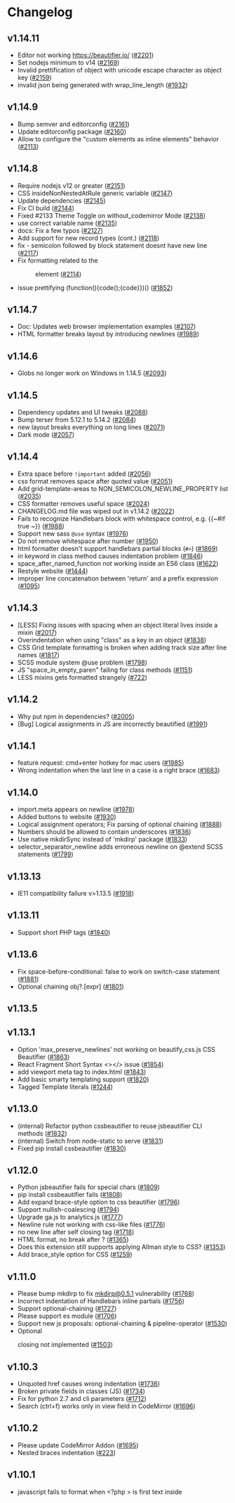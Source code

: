 # Changelog

## v1.14.11
* Editor not working https://beautifier.io/ ([#2201](https://github.com/beautifier/js-beautify/issues/2201))
* Set nodejs minimum to v14 ([#2169](https://github.com/beautifier/js-beautify/pull/2169))
* Invalid prettification of object with unicode escape character as object key ([#2159](https://github.com/beautifier/js-beautify/issues/2159))
* invalid json being generated with wrap\_line\_length ([#1932](https://github.com/beautifier/js-beautify/issues/1932))

## v1.14.9
* Bump semver and editorconfig ([#2161](https://github.com/beautifier/js-beautify/pull/2161))
* Update editorconfig package ([#2160](https://github.com/beautifier/js-beautify/issues/2160))
* Allow to configure the "custom elements as inline elements" behavior ([#2113](https://github.com/beautifier/js-beautify/issues/2113))

## v1.14.8
* Require nodejs v12 or greater ([#2151](https://github.com/beautifier/js-beautify/pull/2151))
* CSS insideNonNestedAtRule generic variable  ([#2147](https://github.com/beautifier/js-beautify/pull/2147))
* Update dependencies ([#2145](https://github.com/beautifier/js-beautify/pull/2145))
* Fix CI build ([#2144](https://github.com/beautifier/js-beautify/pull/2144))
* Fixed #2133 Theme Toggle on without\_codemirror Mode ([#2138](https://github.com/beautifier/js-beautify/pull/2138))
* use correct variable name ([#2135](https://github.com/beautifier/js-beautify/pull/2135))
* docs: Fix a few typos ([#2127](https://github.com/beautifier/js-beautify/pull/2127))
* Add support for new record types (cont.) ([#2118](https://github.com/beautifier/js-beautify/pull/2118))
* fix - semicolon followed by block statement doesnt have new line ([#2117](https://github.com/beautifier/js-beautify/pull/2117))
* Fix formatting related to the <menu> element ([#2114](https://github.com/beautifier/js-beautify/pull/2114))
* issue prettifying (function(){code();{code}})() ([#1852](https://github.com/beautifier/js-beautify/issues/1852))

## v1.14.7
* Doc: Updates web browser implementation examples ([#2107](https://github.com/beautifier/js-beautify/pull/2107))
* HTML formatter breaks layout by introducing newlines ([#1989](https://github.com/beautifier/js-beautify/issues/1989))

## v1.14.6
* Globs no longer work on Windows in 1.14.5 ([#2093](https://github.com/beautifier/js-beautify/issues/2093))

## v1.14.5
* Dependency updates and UI tweaks ([#2088](https://github.com/beautifier/js-beautify/pull/2088))
* Bump terser from 5.12.1 to 5.14.2 ([#2084](https://github.com/beautifier/js-beautify/pull/2084))
* new layout breaks everything on long lines ([#2071](https://github.com/beautifier/js-beautify/issues/2071))
* Dark mode ([#2057](https://github.com/beautifier/js-beautify/issues/2057))

## v1.14.4
* Extra space before `!important` added ([#2056](https://github.com/beautifier/js-beautify/issues/2056))
* css format removes space after quoted value  ([#2051](https://github.com/beautifier/js-beautify/issues/2051))
* Add grid-template-areas to NON\_SEMICOLON\_NEWLINE\_PROPERTY list ([#2035](https://github.com/beautifier/js-beautify/pull/2035))
* CSS formatter removes useful space ([#2024](https://github.com/beautifier/js-beautify/issues/2024))
* CHANGELOG.md file was wiped out in v1.14.2 ([#2022](https://github.com/beautifier/js-beautify/issues/2022))
* Fails to recognize Handlebars block with whitespace control, e.g. {{~#if true ~}} ([#1988](https://github.com/beautifier/js-beautify/issues/1988))
* Support new sass `@use` syntax ([#1976](https://github.com/beautifier/js-beautify/issues/1976))
* Do not remove whitespace after number ([#1950](https://github.com/beautifier/js-beautify/issues/1950))
* html formatter doesn't support handlebars partial blocks (`#>`) ([#1869](https://github.com/beautifier/js-beautify/issues/1869))
* in keyword in class method causes indentation problem ([#1846](https://github.com/beautifier/js-beautify/issues/1846))
* space\_after\_named\_function not working inside an ES6 class ([#1622](https://github.com/beautifier/js-beautify/issues/1622))
* Restyle website ([#1444](https://github.com/beautifier/js-beautify/issues/1444))
* improper line concatenation between 'return' and a prefix expression ([#1095](https://github.com/beautifier/js-beautify/issues/1095))

## v1.14.3
* [LESS] Fixing issues with spacing when an object literal lives inside a mixin ([#2017](https://github.com/beautifier/js-beautify/pull/2017))
* Overindentation when using "class" as a key in an object ([#1838](https://github.com/beautifier/js-beautify/issues/1838))
* CSS Grid template formatting is broken when adding track size after line names ([#1817](https://github.com/beautifier/js-beautify/issues/1817))
* SCSS module system @use problem ([#1798](https://github.com/beautifier/js-beautify/issues/1798))
* JS "space\_in\_empty\_paren" failing for class methods ([#1151](https://github.com/beautifier/js-beautify/issues/1151))
* LESS mixins gets formatted strangely ([#722](https://github.com/beautifier/js-beautify/issues/722))

## v1.14.2
* Why put npm in dependencies? ([#2005](https://github.com/beautifier/js-beautify/issues/2005))
* [Bug] Logical assignments in JS are incorrectly beautified  ([#1991](https://github.com/beautifier/js-beautify/issues/1991))

## v1.14.1
* feature request: cmd+enter hotkey for mac users ([#1985](https://github.com/beautifier/js-beautify/issues/1985))
* Wrong indentation when the last line in a case is a right brace ([#1683](https://github.com/beautifier/js-beautify/issues/1683))

## v1.14.0
* import.meta appears on newline ([#1978](https://github.com/beautifier/js-beautify/issues/1978))
* Added buttons to website ([#1930](https://github.com/beautifier/js-beautify/pull/1930))
* Logical assignment operators; Fix parsing of optional chaining ([#1888](https://github.com/beautifier/js-beautify/issues/1888))
* Numbers should be allowed to contain underscores ([#1836](https://github.com/beautifier/js-beautify/issues/1836))
* Use native mkdirSync instead of 'mkdirp' package ([#1833](https://github.com/beautifier/js-beautify/pull/1833))
*  selector\_separator\_newline adds erroneous newline on @extend SCSS statements ([#1799](https://github.com/beautifier/js-beautify/issues/1799))

## v1.13.13
* IE11 compatibility failure v>1.13.5 ([#1918](https://github.com/beautifier/js-beautify/issues/1918))

## v1.13.11
* Support short PHP tags ([#1840](https://github.com/beautifier/js-beautify/issues/1840))

## v1.13.6
* Fix space-before-conditional: false to work on switch-case statement ([#1881](https://github.com/beautifier/js-beautify/pull/1881))
* Optional chaining obj?.[expr] ([#1801](https://github.com/beautifier/js-beautify/issues/1801))

## v1.13.5

## v1.13.1
* Option 'max\_preserve\_newlines' not working on beautify\_css.js CSS Beautifier ([#1863](https://github.com/beautifier/js-beautify/issues/1863))
* React Fragment Short Syntax <></> issue ([#1854](https://github.com/beautifier/js-beautify/issues/1854))
* add  viewport meta tag to index.html ([#1843](https://github.com/beautifier/js-beautify/pull/1843))
* Add basic smarty templating support ([#1820](https://github.com/beautifier/js-beautify/issues/1820))
* Tagged Template literals ([#1244](https://github.com/beautifier/js-beautify/issues/1244))

## v1.13.0
* (internal) Refactor python cssbeautifier to reuse jsbeautifier CLI methods ([#1832](https://github.com/beautifier/js-beautify/pull/1832))
* (internal) Switch from node-static to serve ([#1831](https://github.com/beautifier/js-beautify/pull/1831))
* Fixed pip install cssbeautifier ([#1830](https://github.com/beautifier/js-beautify/pull/1830))

## v1.12.0
* Python jsbeautifier fails for special chars ([#1809](https://github.com/beautifier/js-beautify/issues/1809))
* pip install cssbeautifier fails ([#1808](https://github.com/beautifier/js-beautify/issues/1808))
* Add expand brace-style option to css beautifier ([#1796](https://github.com/beautifier/js-beautify/pull/1796))
* Support nullish-coalescing ([#1794](https://github.com/beautifier/js-beautify/issues/1794))
* Upgrade ga.js to analytics.js ([#1777](https://github.com/beautifier/js-beautify/issues/1777))
* Newline rule not working with css-like files ([#1776](https://github.com/beautifier/js-beautify/issues/1776))
* no new line after self closing tag ([#1718](https://github.com/beautifier/js-beautify/issues/1718))
* HTML format, no break after <label>? ([#1365](https://github.com/beautifier/js-beautify/issues/1365))
* Does this extension still supports applying Allman style to CSS? ([#1353](https://github.com/beautifier/js-beautify/issues/1353))
* Add brace\_style option for CSS ([#1259](https://github.com/beautifier/js-beautify/issues/1259))

## v1.11.0
* Please bump mkdirp to fix mkdirp@0.5.1 vulnerability ([#1768](https://github.com/beautifier/js-beautify/issues/1768))
* Incorrect indentation of Handlebars inline partials ([#1756](https://github.com/beautifier/js-beautify/issues/1756))
* Support optional-chaining ([#1727](https://github.com/beautifier/js-beautify/issues/1727))
* Please support es module ([#1706](https://github.com/beautifier/js-beautify/issues/1706))
* Support new js proposals: optional-chaining & pipeline-operator ([#1530](https://github.com/beautifier/js-beautify/issues/1530))
* Optional <p> closing not implemented ([#1503](https://github.com/beautifier/js-beautify/issues/1503))

## v1.10.3
* Unquoted href causes wrong indentation ([#1736](https://github.com/beautifier/js-beautify/issues/1736))
* Broken private fields in classes (JS) ([#1734](https://github.com/beautifier/js-beautify/issues/1734))
* Fix for python 2.7 and cli parameters ([#1712](https://github.com/beautifier/js-beautify/pull/1712))
* Search (ctrl+f) works only in view field in CodeMirror ([#1696](https://github.com/beautifier/js-beautify/issues/1696))

## v1.10.2
* Please update CodeMirror Addon ([#1695](https://github.com/beautifier/js-beautify/issues/1695))
* Nested braces indentation ([#223](https://github.com/beautifier/js-beautify/issues/223))

## v1.10.1
* javascript fails to format when <?php > is first text inside <script> tag ([#1687](https://github.com/beautifier/js-beautify/issues/1687))
* 414 Request-URI Too Large ([#1640](https://github.com/beautifier/js-beautify/issues/1640))

## v1.10.0
* beautifying scss selector with colon in it adds space ([#1667](https://github.com/beautifier/js-beautify/issues/1667))
* Javascript multiline comments duplicates ([#1663](https://github.com/beautifier/js-beautify/issues/1663))
* Tokenizer crashes if the input terminates with a dot character. ([#1658](https://github.com/beautifier/js-beautify/issues/1658))
* stop reformatting valid css \\! into invalid \\ ! ([#1656](https://github.com/beautifier/js-beautify/pull/1656))
* wrong indent for unclosed <? - need to support disabling templating ([#1647](https://github.com/beautifier/js-beautify/issues/1647))
* Beautify inserts space before exclamation mark in comment <!-- in css <style> ([#1641](https://github.com/beautifier/js-beautify/issues/1641))
* 'less' mixins parameter formatting problem ([#1582](https://github.com/beautifier/js-beautify/issues/1582))
* Change css tests to use 4 space indenting instead of tabs ([#1527](https://github.com/beautifier/js-beautify/issues/1527))
* Braces after case get pushed onto new line ([#1357](https://github.com/beautifier/js-beautify/issues/1357))
* Extra space in pseudo-elements and pseudo-classes selectors ([#1233](https://github.com/beautifier/js-beautify/issues/1233))
* LESS formatting - mixins with multiple variables ([#1018](https://github.com/beautifier/js-beautify/issues/1018))
* Bug in less format ([#842](https://github.com/beautifier/js-beautify/issues/842))

## v1.9.1
* nested table not beautified correctly ([#1649](https://github.com/beautifier/js-beautify/issues/1649))
* Add an option to preserve indentation on empty lines ([#1322](https://github.com/beautifier/js-beautify/issues/1322))

## v1.9.0
* Incorrect indentation of `^` inverted section tags in Handlebars/Mustache code ([#1623](https://github.com/beautifier/js-beautify/issues/1623))
* PHP In HTML Attributes ([#1620](https://github.com/beautifier/js-beautify/issues/1620))
* DeanEdward python unpacker offset problem ([#1616](https://github.com/beautifier/js-beautify/issues/1616))
* CLI on Windows doesn't accept -f - for stdin? ([#1609](https://github.com/beautifier/js-beautify/issues/1609))
* HTML type attribute breaks JavaScript beautification? ([#1606](https://github.com/beautifier/js-beautify/issues/1606))
* Use of global MODE before declaration caused uglify problem ([#1604](https://github.com/beautifier/js-beautify/issues/1604))
* When building html tags using Mustache variables, extra whitespace is added after opening arrow ([#1602](https://github.com/beautifier/js-beautify/issues/1602))
* <script type="text/html">isnot abled to be beautified ([#1591](https://github.com/beautifier/js-beautify/issues/1591))
* \_get\_full\_indent undefined ([#1590](https://github.com/beautifier/js-beautify/issues/1590))
* Website "autodetect" setting doesn't distinguish css vs javascript ([#1565](https://github.com/beautifier/js-beautify/issues/1565))
* Add setting to keep HTML tag text content unformatted or ignore custom delimiters ([#1560](https://github.com/beautifier/js-beautify/issues/1560))
* HTML auto formatting using spaces instead of tabs ([#1551](https://github.com/beautifier/js-beautify/issues/1551))
* Unclosed single quote in php tag causes formatting changes which break php code ([#1377](https://github.com/beautifier/js-beautify/issues/1377))
* Using tabs when wrapping attributes and wrapping if needed ([#1294](https://github.com/beautifier/js-beautify/issues/1294))
* HTML --wrap-attributes doesn't respect --wrap-line-length ([#1238](https://github.com/beautifier/js-beautify/issues/1238))
* Bad indent level(HTML) ([#1213](https://github.com/beautifier/js-beautify/issues/1213))
* js-beautify produces invalid code for variables with Unicode escape sequences ([#1211](https://github.com/beautifier/js-beautify/issues/1211))
* support vuejs ([#1154](https://github.com/beautifier/js-beautify/issues/1154))
* Go templates in HTML ([#881](https://github.com/beautifier/js-beautify/issues/881))
* Better behavior for javascript --wrap-line-length ([#284](https://github.com/beautifier/js-beautify/issues/284))

## v1.8.9
* Won't run from CLI - bad option name `files` ([#1583](https://github.com/beautifier/js-beautify/issues/1583))
* in the .vue file `space\_after\_anon\_function` is invalid ([#1425](https://github.com/beautifier/js-beautify/issues/1425))
* Add function default\_options() to beautifier.js ([#1364](https://github.com/beautifier/js-beautify/issues/1364))
* fix: Missing space before function parentheses ? ([#1077](https://github.com/beautifier/js-beautify/issues/1077))
* Support globs in CLI ([#787](https://github.com/beautifier/js-beautify/issues/787))

## v1.8.8
*  async function in object wrong indentation ([#1573](https://github.com/beautifier/js-beautify/issues/1573))

## v1.8.7
* Add tests for html  `indent\_scripts` option ([#1518](https://github.com/beautifier/js-beautify/issues/1518))
* Support dynamic import ([#1197](https://github.com/beautifier/js-beautify/issues/1197))
* HTML: add an option to preserve manual wrapping of attributes ([#1125](https://github.com/beautifier/js-beautify/issues/1125))
* js-beautify adds a space between # and include ([#1114](https://github.com/beautifier/js-beautify/issues/1114))
* space\_after\_anon\_function doesn't work with anon async functions ([#1034](https://github.com/beautifier/js-beautify/issues/1034))
* Space before function arguments (space-after-function) (space-after-named-function) ([#608](https://github.com/beautifier/js-beautify/issues/608))

## v1.8.6
* JS beautify break the angular compile ([#1544](https://github.com/beautifier/js-beautify/issues/1544))
* base64 string is broken with v1.8.4 ([#1535](https://github.com/beautifier/js-beautify/issues/1535))
* Bookmarklet becomes totally useless ([#1408](https://github.com/beautifier/js-beautify/issues/1408))
* HTTPS ([#1399](https://github.com/beautifier/js-beautify/issues/1399))
* Beautify breaks when js starts with space followed by multi-line comment ([#789](https://github.com/beautifier/js-beautify/issues/789))

## v1.8.4
* Multiple newlines added between empty textarea and "unformatted" inline elements  ([#1534](https://github.com/beautifier/js-beautify/issues/1534))
* unindent\_chained\_methods broken ([#1533](https://github.com/beautifier/js-beautify/issues/1533))

## v1.8.3
* Missing Bower Assets ([#1521](https://github.com/beautifier/js-beautify/issues/1521))
* Javascript ternary breaked with `await` ([#1519](https://github.com/beautifier/js-beautify/issues/1519))
* Object property indented after `await` ([#1517](https://github.com/beautifier/js-beautify/issues/1517))
* Handlebars formatting problems ([#870](https://github.com/beautifier/js-beautify/issues/870))
* beautify.js doesn't have indent\_level option ([#724](https://github.com/beautifier/js-beautify/issues/724))

## v1.8.1
* Why npm is a dependency? ([#1516](https://github.com/beautifier/js-beautify/issues/1516))
* indent\_inner\_html not working in v1.8.0 ([#1514](https://github.com/beautifier/js-beautify/issues/1514))

## v1.8.0
* list items of nested lists get indented backwards ([#1501](https://github.com/beautifier/js-beautify/issues/1501))
* Make beautifier auto-convert options with dashes into underscores ([#1497](https://github.com/beautifier/js-beautify/issues/1497))
* ReferenceError: token is not defined ([#1496](https://github.com/beautifier/js-beautify/issues/1496))
* Publish v1.8.0 ([#1495](https://github.com/beautifier/js-beautify/issues/1495))
* still probem #1439 / #1337 ([#1491](https://github.com/beautifier/js-beautify/issues/1491))
* Duplicating HTML Code Nested In PHP ([#1483](https://github.com/beautifier/js-beautify/issues/1483))
* Handlebars - `if` tags are broken when using helper with `textarea` ([#1482](https://github.com/beautifier/js-beautify/issues/1482))
* TypeError: Cannot read property '1' of null ([#1481](https://github.com/beautifier/js-beautify/issues/1481))
* Space in Self Closing Tag Issue ([#1478](https://github.com/beautifier/js-beautify/issues/1478))
* Weird Formatting in VSCode ([#1475](https://github.com/beautifier/js-beautify/issues/1475))
* Indent with tab issue on website ([#1470](https://github.com/beautifier/js-beautify/issues/1470))
* Contents of hbs tags are converted to lowercase ([#1464](https://github.com/beautifier/js-beautify/issues/1464))
* HTML tags are indented wrongly when attributes are present ([#1462](https://github.com/beautifier/js-beautify/issues/1462))
* hbs tags are stripped when there is a comment below or inline ([#1461](https://github.com/beautifier/js-beautify/issues/1461))
* Spaces added to handlebars with '=' ([#1460](https://github.com/beautifier/js-beautify/issues/1460))
* jsbeautifier.org don't works ([#1445](https://github.com/beautifier/js-beautify/issues/1445))
* Commenting code and then beautifying removes line breaks ([#1440](https://github.com/beautifier/js-beautify/issues/1440))
* Less: Where is my space? ([#1411](https://github.com/beautifier/js-beautify/issues/1411))
* No newline after @import ([#1406](https://github.com/beautifier/js-beautify/issues/1406))
* "html.format.wrapAttributes": "force-aligned" adds empty line on long attributes ([#1403](https://github.com/beautifier/js-beautify/issues/1403))
* HTML: wrap\_line\_length is handled incorrectly ([#1401](https://github.com/beautifier/js-beautify/issues/1401))
* js-beautify is breaking code by adding space after import ([#1393](https://github.com/beautifier/js-beautify/issues/1393))
* JS-Beautify should format XML tags inside HTML files ([#1383](https://github.com/beautifier/js-beautify/issues/1383))
* python unpacker can not handle if radix given as [] and not as a number ([#1381](https://github.com/beautifier/js-beautify/issues/1381))
* unindent\_chained\_methods breaks indentation for if statements without brackets  ([#1378](https://github.com/beautifier/js-beautify/issues/1378))
* function parameters merged into single line when starting with ! or [ ([#1374](https://github.com/beautifier/js-beautify/issues/1374))
* CSS selector issue (header > div[class~="div-all"]) in SCSS file ([#1373](https://github.com/beautifier/js-beautify/issues/1373))
* Add "Create Issue for Unexpected Output" button to website ([#1371](https://github.com/beautifier/js-beautify/issues/1371))
* Add combobox to control type of beautification ([#1370](https://github.com/beautifier/js-beautify/issues/1370))
* Add Options textbox to website for debugging ([#1369](https://github.com/beautifier/js-beautify/issues/1369))

## v1.7.5
* Strict mode: js\_source\_text is not defined [CSS] ([#1286](https://github.com/beautifier/js-beautify/issues/1286))
* Made brace\_style option more inclusive ([#1277](https://github.com/beautifier/js-beautify/pull/1277))
* White space before"!important" tag missing in CSS beautify ([#1273](https://github.com/beautifier/js-beautify/issues/1273))

## v1.7.4
* Whitespace after ES7 `async` keyword for arrow functions ([#896](https://github.com/beautifier/js-beautify/issues/896))

## v1.7.3
* Version 1.7.0 fail to install through pip ([#1250](https://github.com/beautifier/js-beautify/issues/1250))
* Installing js-beautify fails ([#1247](https://github.com/beautifier/js-beautify/issues/1247))

## v1.7.0
* undindent-chained-methods option. Resolves #482 ([#1240](https://github.com/beautifier/js-beautify/pull/1240))
* Add test and tools folder to npmignore ([#1239](https://github.com/beautifier/js-beautify/issues/1239))
* incorrect new-line insertion after "yield" ([#1206](https://github.com/beautifier/js-beautify/issues/1206))
* Do not modify built-in objects ([#1205](https://github.com/beautifier/js-beautify/issues/1205))
* Fix label checking incorrect box when clicked ([#1169](https://github.com/beautifier/js-beautify/pull/1169))
* Webpack ([#1149](https://github.com/beautifier/js-beautify/pull/1149))
* daisy-chain indentation leads to over-indentation ([#482](https://github.com/beautifier/js-beautify/issues/482))

## v1.6.12
* CSS: Preserve Newlines ([#537](https://github.com/beautifier/js-beautify/issues/537))

## v1.6.11
* On beautify, new line before next CSS selector ([#1142](https://github.com/beautifier/js-beautify/issues/1142))

## v1.6.10

## v1.6.9
* Wrong HTML beautification starting with v1.6.5 ([#1115](https://github.com/beautifier/js-beautify/issues/1115))
* Ignore linebreak when meet handlebar ([#1104](https://github.com/beautifier/js-beautify/pull/1104))
* Lines are not un-indented correctly when attributes are wrapped ([#1103](https://github.com/beautifier/js-beautify/issues/1103))
* force-aligned is not aligned when indenting with tabs ([#1102](https://github.com/beautifier/js-beautify/issues/1102))
* Python package fails to publish  ([#1101](https://github.com/beautifier/js-beautify/issues/1101))
* Explaination of 'operator\_position' is absent from README.md ([#1047](https://github.com/beautifier/js-beautify/issues/1047))

## v1.6.8
* Incorrect indentation after loop with comment ([#1090](https://github.com/beautifier/js-beautify/issues/1090))
* Extra newline is inserted after beautifying code with anonymous function ([#1085](https://github.com/beautifier/js-beautify/issues/1085))
* end brace with next comment line make bad indent ([#1043](https://github.com/beautifier/js-beautify/issues/1043))
* Javascript comment in last line doesn't beautify well ([#964](https://github.com/beautifier/js-beautify/issues/964))
* indent doesn't work with comment (jsdoc) ([#913](https://github.com/beautifier/js-beautify/issues/913))
* Wrong indentation, when new line between chained methods ([#892](https://github.com/beautifier/js-beautify/issues/892))
* Comments in a non-semicolon style have extra indent ([#815](https://github.com/beautifier/js-beautify/issues/815))
* [bug] Incorrect indentation due to commented line(s) following a function call with a function argument. ([#713](https://github.com/beautifier/js-beautify/issues/713))
* Wrong indent formatting ([#569](https://github.com/beautifier/js-beautify/issues/569))

## v1.6.7
* HTML pre code indentation ([#928](https://github.com/beautifier/js-beautify/issues/928))
* Beautify script/style tags but ignore their inner JS/CSS content ([#906](https://github.com/beautifier/js-beautify/issues/906))

## v1.6.6
* Wrong indentation for comment after nested unbraced control constructs ([#1079](https://github.com/beautifier/js-beautify/issues/1079))
* Should prefer breaking the line after operator ? instead of before operator < ([#1073](https://github.com/beautifier/js-beautify/issues/1073))
* New option "force-expand-multiline" for "wrap\_attributes" ([#1070](https://github.com/beautifier/js-beautify/pull/1070))
* Breaks if html file starts with comment ([#1068](https://github.com/beautifier/js-beautify/issues/1068))
* collapse-preserve-inline restricts users to collapse brace\_style ([#1057](https://github.com/beautifier/js-beautify/issues/1057))
* Parsing failure on numbers with "e" ([#1054](https://github.com/beautifier/js-beautify/issues/1054))
* Issue with Browser Instructions ([#1053](https://github.com/beautifier/js-beautify/issues/1053))
* Add preserve inline function for expand style braces ([#1052](https://github.com/beautifier/js-beautify/issues/1052))
* Update years in LICENSE ([#1038](https://github.com/beautifier/js-beautify/issues/1038))
* JS. Switch with template literals. Unexpected indentation. ([#1030](https://github.com/beautifier/js-beautify/issues/1030))
* The object with spread object formatted not correctly ([#1023](https://github.com/beautifier/js-beautify/issues/1023))
* Bad output generator function in class ([#1013](https://github.com/beautifier/js-beautify/issues/1013))
* Support editorconfig for stdin ([#1012](https://github.com/beautifier/js-beautify/issues/1012))
* Publish to cdnjs ([#992](https://github.com/beautifier/js-beautify/issues/992))
* breaks if handlebars comments contain handlebars tags ([#930](https://github.com/beautifier/js-beautify/issues/930))
* Using jsbeautifyrc is broken ([#929](https://github.com/beautifier/js-beautify/issues/929))
* Option to put HTML attributes on their own lines, aligned ([#916](https://github.com/beautifier/js-beautify/issues/916))
* Erroneously changes CRLF to LF on Windows in HTML and CSS ([#899](https://github.com/beautifier/js-beautify/issues/899))
* Weird space in {get } vs { normal } ([#888](https://github.com/beautifier/js-beautify/issues/888))
* Bad for-of formatting with constant Array ([#875](https://github.com/beautifier/js-beautify/issues/875))
* Problems with filter property in css and scss ([#755](https://github.com/beautifier/js-beautify/issues/755))
* Add "collapse-one-line" option for non-collapse brace styles  ([#487](https://github.com/beautifier/js-beautify/issues/487))

## v1.6.4
* css-beautify sibling combinator space issue ([#1001](https://github.com/beautifier/js-beautify/issues/1001))
* Bug: Breaks when the source code it found an unclosed multiline comment. ([#996](https://github.com/beautifier/js-beautify/issues/996))
* CSS: Preserve white space before pseudo-class and pseudo-element selectors ([#985](https://github.com/beautifier/js-beautify/pull/985))
* Spelling error in token definition ([#984](https://github.com/beautifier/js-beautify/issues/984))
* collapse-preserve-inline does not preserve simple, single line ("return") statements ([#982](https://github.com/beautifier/js-beautify/issues/982))
* Publish the library via cdn ([#971](https://github.com/beautifier/js-beautify/issues/971))
* Bug with css calc() function ([#957](https://github.com/beautifier/js-beautify/issues/957))
* &:first-of-type:not(:last-child) when prettified insert erroneous white character ([#952](https://github.com/beautifier/js-beautify/issues/952))
* Shorthand generator functions are formatting strangely ([#941](https://github.com/beautifier/js-beautify/issues/941))
* Add handlebars support on cli for html ([#935](https://github.com/beautifier/js-beautify/pull/935))
* Do not put a space within `yield*` generator functions. ([#920](https://github.com/beautifier/js-beautify/issues/920))
* Possible to add an indent\_inner\_inner\_html option? (Prevent indenting second-level tags) ([#917](https://github.com/beautifier/js-beautify/issues/917))
* Messing up jsx formatting multi-line attribute ([#914](https://github.com/beautifier/js-beautify/issues/914))
* Bug report: Closing 'body' tag isn't formatted correctly ([#900](https://github.com/beautifier/js-beautify/issues/900))
* { throw … } not working with collapse-preserve-inline ([#898](https://github.com/beautifier/js-beautify/issues/898))
* ES6 concise method not propely indented ([#889](https://github.com/beautifier/js-beautify/issues/889))
* CSS beautify changing symantics ([#883](https://github.com/beautifier/js-beautify/issues/883))
* Dojo unsupported script types. ([#874](https://github.com/beautifier/js-beautify/issues/874))
* Readme version comment  ([#868](https://github.com/beautifier/js-beautify/issues/868))
* Extra space after pseudo-elements within :not() ([#618](https://github.com/beautifier/js-beautify/issues/618))
* space in media queries after colon &: selectors ([#565](https://github.com/beautifier/js-beautify/issues/565))
* Integrating editor config ([#551](https://github.com/beautifier/js-beautify/issues/551))
* Preserve short expressions/statements on single line ([#338](https://github.com/beautifier/js-beautify/issues/338))

## v1.6.3
* CLI broken when output path is not set ([#933](https://github.com/beautifier/js-beautify/issues/933))
* huge memory leak ([#909](https://github.com/beautifier/js-beautify/issues/909))
* don't print unpacking errors on stdout (python) ([#884](https://github.com/beautifier/js-beautify/pull/884))
* Fix incomplete list of non-positionable operators (python lib) ([#878](https://github.com/beautifier/js-beautify/pull/878))
* Fix Issue #844 ([#873](https://github.com/beautifier/js-beautify/pull/873))
* assignment exponentiation operator ([#864](https://github.com/beautifier/js-beautify/issues/864))
* Bug in Less mixins ([#844](https://github.com/beautifier/js-beautify/issues/844))
* Can't Nest Conditionals ([#680](https://github.com/beautifier/js-beautify/issues/680))
* ternary operations ([#670](https://github.com/beautifier/js-beautify/issues/670))
* Support newline before logical or ternary operator ([#605](https://github.com/beautifier/js-beautify/issues/605))
* Provide config files for format and linting ([#336](https://github.com/beautifier/js-beautify/issues/336))

## v1.6.2
* Add missing 'collapse-preserve-inline' option to js module ([#861](https://github.com/beautifier/js-beautify/pull/861))

## v1.6.1
* Inconsistent formatting for arrays of objects ([#860](https://github.com/beautifier/js-beautify/issues/860))
* Publish v1.6.1 ([#859](https://github.com/beautifier/js-beautify/issues/859))
* Space added to "from++" due to ES6 keyword  ([#858](https://github.com/beautifier/js-beautify/issues/858))
* Changelog generator doesn't sort versions above 9 right ([#778](https://github.com/beautifier/js-beautify/issues/778))
* space-after-anon-function not applied to object properties ([#761](https://github.com/beautifier/js-beautify/issues/761))
* Separating 'input' elements adds whitespace ([#580](https://github.com/beautifier/js-beautify/issues/580))
* Inline Format ([#572](https://github.com/beautifier/js-beautify/issues/572))
* Preserve attributes line break in HTML ([#455](https://github.com/beautifier/js-beautify/issues/455))
* Multiline Array ([#406](https://github.com/beautifier/js-beautify/issues/406))

## v1.6.0
* Individual tests pollute options object ([#855](https://github.com/beautifier/js-beautify/issues/855))
* Object attribute assigned fat arrow function with implicit return of a ternary causes next line to indent ([#854](https://github.com/beautifier/js-beautify/issues/854))
* Treat php tags as single in html ([#850](https://github.com/beautifier/js-beautify/pull/850))
* Read piped input by default ([#849](https://github.com/beautifier/js-beautify/pull/849))
* Replace makefile dependency with bash script ([#848](https://github.com/beautifier/js-beautify/pull/848))
* list of HTML inline elements incomplete; wraps inappropriately ([#840](https://github.com/beautifier/js-beautify/issues/840))
* Beautifying bracket-less if/elses ([#838](https://github.com/beautifier/js-beautify/issues/838))
* <col> elements within a <colgroup> are getting indented incorrectly ([#836](https://github.com/beautifier/js-beautify/issues/836))
* single attribute breaks jsx beautification ([#834](https://github.com/beautifier/js-beautify/issues/834))
* Improve Python packaging ([#831](https://github.com/beautifier/js-beautify/pull/831))
* Erroneously changes CRLF to LF on Windows. ([#829](https://github.com/beautifier/js-beautify/issues/829))
* Can't deal with XHTML5 ([#828](https://github.com/beautifier/js-beautify/issues/828))
* HTML after PHP is indented ([#826](https://github.com/beautifier/js-beautify/issues/826))
* exponentiation operator ([#825](https://github.com/beautifier/js-beautify/issues/825))
* Add support for script type "application/ld+json" ([#821](https://github.com/beautifier/js-beautify/issues/821))
* package.json: Remove "preferGlobal" option ([#820](https://github.com/beautifier/js-beautify/pull/820))
* Don't use array.indexOf() to support legacy browsers ([#816](https://github.com/beautifier/js-beautify/pull/816))
* ES6 Object Shortand Indenting Weirdly Sometimes ([#810](https://github.com/beautifier/js-beautify/issues/810))
* Implicit Return Function on New Line not Preserved ([#806](https://github.com/beautifier/js-beautify/issues/806))
* Misformating "0b" Binary Strings ([#803](https://github.com/beautifier/js-beautify/issues/803))
* Beautifier breaks ES6 nested template strings ([#797](https://github.com/beautifier/js-beautify/issues/797))
* Misformating "0o" Octal Strings ([#792](https://github.com/beautifier/js-beautify/issues/792))
* Do not use hardcoded directory for tests ([#788](https://github.com/beautifier/js-beautify/pull/788))
* Handlebars {{else}} tag not given a newline ([#784](https://github.com/beautifier/js-beautify/issues/784))
* Wrong indentation for XML header (<?xml version="1.0"?>) ([#783](https://github.com/beautifier/js-beautify/issues/783))
* is\_whitespace for loop incrementing wrong variable ([#777](https://github.com/beautifier/js-beautify/pull/777))
* Newline is inserted after comment with comma\_first ([#775](https://github.com/beautifier/js-beautify/issues/775))
* Cannot copy more than 1000 characters out of CodeMirror buffer ([#768](https://github.com/beautifier/js-beautify/issues/768))
* Missing 'var' in beautify-html.js; breaks strict mode ([#763](https://github.com/beautifier/js-beautify/issues/763))
* Fix typo in the example javascript code of index.html ([#753](https://github.com/beautifier/js-beautify/pull/753))

## v1.5.10
* Preserve directive doesn't work as intended ([#723](https://github.com/beautifier/js-beautify/issues/723))

## v1.5.7
* Support for legacy JavaScript versions (e.g. WSH+JScript & Co) ([#720](https://github.com/beautifier/js-beautify/pull/720))
* Is \\n hard coded into CSS Beautifier logic? ([#715](https://github.com/beautifier/js-beautify/issues/715))
* Spaces and linebreaks after # and around { } messing up interpolation/mixins (SASS/SCSS) ([#689](https://github.com/beautifier/js-beautify/issues/689))
* Calls to functions get completely messed up in Sass (*.scss) ([#675](https://github.com/beautifier/js-beautify/issues/675))
* No new line after selector in scss files ([#666](https://github.com/beautifier/js-beautify/issues/666))
* using html-beautify on handlebars template deletes unclosed tag if on second line ([#623](https://github.com/beautifier/js-beautify/issues/623))
* more Extra space after scss pseudo classes ([#557](https://github.com/beautifier/js-beautify/issues/557))
* Unnecessary spaces in PHP code ([#490](https://github.com/beautifier/js-beautify/issues/490))
* Some underscore.js template tags are broken ([#417](https://github.com/beautifier/js-beautify/issues/417))
* Selective ignore using comments (feature request) ([#384](https://github.com/beautifier/js-beautify/issues/384))

## v1.5.6
* Fix tokenizer's bracket pairs' open stack ([#693](https://github.com/beautifier/js-beautify/pull/693))
* Indentation is incorrect for HTML5 void tag <source> ([#692](https://github.com/beautifier/js-beautify/issues/692))
* Line wrapping breaks at the wrong place when the line is indented. ([#691](https://github.com/beautifier/js-beautify/issues/691))
* Publish v1.5.6 ([#687](https://github.com/beautifier/js-beautify/issues/687))
* Replace existing file fails using python beautifier ([#686](https://github.com/beautifier/js-beautify/issues/686))
* Pseudo-classes formatted incorrectly and inconsistently with @page ([#661](https://github.com/beautifier/js-beautify/issues/661))
* doc: add end\_with\_newline option ([#650](https://github.com/beautifier/js-beautify/pull/650))
* Improve support for xml parts of jsx (React) => spaces, spread attributes and nested objects break the process ([#646](https://github.com/beautifier/js-beautify/issues/646))
* html-beautify formats handlebars comments but does not format html comments ([#635](https://github.com/beautifier/js-beautify/issues/635))
* Support for ES7 async ([#630](https://github.com/beautifier/js-beautify/issues/630))
* css beautify adding an extra newline after a comment line in a css block ([#609](https://github.com/beautifier/js-beautify/issues/609))
* No option to "Indent with tabs" for HTML files ([#587](https://github.com/beautifier/js-beautify/issues/587))
* Function body is indented when followed by a comment ([#583](https://github.com/beautifier/js-beautify/issues/583))
* JSX support ([#425](https://github.com/beautifier/js-beautify/issues/425))
* Alternative Newline Characters ([#260](https://github.com/beautifier/js-beautify/issues/260))

## v1.5.5
* Add GUI support for `--indent-inner-html`. ([#633](https://github.com/beautifier/js-beautify/pull/633))
* Publish v1.5.5 ([#629](https://github.com/beautifier/js-beautify/issues/629))
* CSS: Updating the documentation for the 'newline\_between\_rules' ([#615](https://github.com/beautifier/js-beautify/pull/615))
* Equal Sign Removed from Filter Properties Alpha Opacity Assignment ([#599](https://github.com/beautifier/js-beautify/issues/599))
* Keep trailing spaces on comments ([#598](https://github.com/beautifier/js-beautify/issues/598))
* only print the file names of changed files ([#597](https://github.com/beautifier/js-beautify/issues/597))
*  CSS: support add newline between rules ([#574](https://github.com/beautifier/js-beautify/pull/574))
* elem[array]++ changes to elem[array] ++ inserting unnecessary gap ([#570](https://github.com/beautifier/js-beautify/issues/570))
* add support to less functions paramters braces ([#568](https://github.com/beautifier/js-beautify/pull/568))
* selector\_separator\_newline: true for Sass doesn't work ([#563](https://github.com/beautifier/js-beautify/issues/563))
* yield statements are being beautified to their own newlines since 1.5.2 ([#560](https://github.com/beautifier/js-beautify/issues/560))
* HTML beautifier inserts extra newline into `<li>`s ending with `<code>` ([#524](https://github.com/beautifier/js-beautify/issues/524))
* Add wrap\_attributes option ([#476](https://github.com/beautifier/js-beautify/issues/476))
* Add or preserve empty line between CSS rules ([#467](https://github.com/beautifier/js-beautify/issues/467))
* Support comma first style of variable declaration ([#245](https://github.com/beautifier/js-beautify/issues/245))

## v1.5.4
* TypeScript oddly formatted with 1.5.3 ([#552](https://github.com/beautifier/js-beautify/issues/552))
* HTML beautifier inserts double spaces between adjacent tags ([#525](https://github.com/beautifier/js-beautify/issues/525))
* Keep space in font rule ([#491](https://github.com/beautifier/js-beautify/issues/491))
* [Brackets plug in] Space after </a> disappears ([#454](https://github.com/beautifier/js-beautify/issues/454))
* Support nested pseudo-classes and parent reference (LESS) ([#427](https://github.com/beautifier/js-beautify/pull/427))
* Alternate approach: preserve single spacing and treat img as inline element ([#415](https://github.com/beautifier/js-beautify/pull/415))

## v1.5.3
* [TypeError: Cannot read property 'type' of undefined] ([#548](https://github.com/beautifier/js-beautify/issues/548))
* Bug with RegExp ([#547](https://github.com/beautifier/js-beautify/issues/547))
* Odd behaviour on less ([#520](https://github.com/beautifier/js-beautify/issues/520))
* css beauitify ([#506](https://github.com/beautifier/js-beautify/issues/506))
* Extra space after scss pseudo classes. ([#500](https://github.com/beautifier/js-beautify/issues/500))
* Generates invalid scss when formatting ampersand selectors ([#498](https://github.com/beautifier/js-beautify/issues/498))
* bad formatting of .less files using @variable or &:hover syntax ([#489](https://github.com/beautifier/js-beautify/issues/489))
* Incorrect beautifying of CSS comment including an url. ([#466](https://github.com/beautifier/js-beautify/issues/466))
* Handle SASS parent reference &: ([#414](https://github.com/beautifier/js-beautify/issues/414))
* Js-beautify breaking selectors in less code.  ([#410](https://github.com/beautifier/js-beautify/issues/410))
* Problem with "content" ([#364](https://github.com/beautifier/js-beautify/issues/364))
* Space gets inserted between function and paren for function in Define  ([#313](https://github.com/beautifier/js-beautify/issues/313))
* beautify-html returns null on broken html ([#301](https://github.com/beautifier/js-beautify/issues/301))
* Indentation of functions inside conditionals not passing jslint ([#298](https://github.com/beautifier/js-beautify/issues/298))

## v1.5.2
* Allow custom elements to be unformatted ([#540](https://github.com/beautifier/js-beautify/pull/540))
* Need option to ignore brace style ([#538](https://github.com/beautifier/js-beautify/issues/538))
* Refactor to Output and OutputLine classes ([#536](https://github.com/beautifier/js-beautify/pull/536))
* Recognize ObjectLiteral on open brace ([#535](https://github.com/beautifier/js-beautify/pull/535))
* Refactor to fully tokenize before formatting ([#530](https://github.com/beautifier/js-beautify/pull/530))
* Cleanup checked in six.py file ([#527](https://github.com/beautifier/js-beautify/pull/527))
* Changelog.md? ([#526](https://github.com/beautifier/js-beautify/issues/526))
* New line added between each css declaration ([#523](https://github.com/beautifier/js-beautify/issues/523))
* Kendo Template scripts get messed up! ([#516](https://github.com/beautifier/js-beautify/issues/516))
* SyntaxError: Unexpected token ++ ([#514](https://github.com/beautifier/js-beautify/issues/514))
* space appears before open square bracket when the object name is "set" ([#508](https://github.com/beautifier/js-beautify/issues/508))
* Unclosed string problem ([#505](https://github.com/beautifier/js-beautify/issues/505))
* "--n" and "++n" are not indented like "n--" and "n++" are... ([#495](https://github.com/beautifier/js-beautify/issues/495))
* Allow `<style>` and `<script>` tags to be unformatted ([#494](https://github.com/beautifier/js-beautify/pull/494))
* Preserve new line at end of file ([#492](https://github.com/beautifier/js-beautify/issues/492))
* Line wraps breaking numbers (causes syntax error) ([#488](https://github.com/beautifier/js-beautify/issues/488))
* jsBeautify acts differently when handling different kinds of function expressions ([#485](https://github.com/beautifier/js-beautify/issues/485))
* AttributeError: 'NoneType' object has no attribute 'groups' ([#479](https://github.com/beautifier/js-beautify/issues/479))
* installation doco for python need update -- pip install six? ([#478](https://github.com/beautifier/js-beautify/issues/478))
* Move einars/js-beautify to beautify-web/js-beautify ([#475](https://github.com/beautifier/js-beautify/issues/475))
* Bring back space\_after\_anon\_function ([#474](https://github.com/beautifier/js-beautify/pull/474))
* fix for #453, Incompatible handlebar syntax ([#468](https://github.com/beautifier/js-beautify/pull/468))
* Python: missing explicit dependency on "six" package ([#465](https://github.com/beautifier/js-beautify/issues/465))
* function declaration inside array, adds extra line.  ([#464](https://github.com/beautifier/js-beautify/issues/464))
* [es6] yield a array ([#458](https://github.com/beautifier/js-beautify/issues/458))
* Publish v1.5.2 ([#452](https://github.com/beautifier/js-beautify/issues/452))
* Port css colon character fix to python  ([#446](https://github.com/beautifier/js-beautify/issues/446))
* Cannot declare object literal properties with unquoted reserved words ([#440](https://github.com/beautifier/js-beautify/issues/440))
* Do not put a space within `function*` generator functions. ([#428](https://github.com/beautifier/js-beautify/issues/428))
* beautification of "nth-child" css fails csslint ([#418](https://github.com/beautifier/js-beautify/issues/418))
